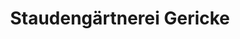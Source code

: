 ---
title: "Staudengärtnerei Gericke"
url: /schoenefeld/staudengaertnerei-gericke/
shop: Garten-Center
---